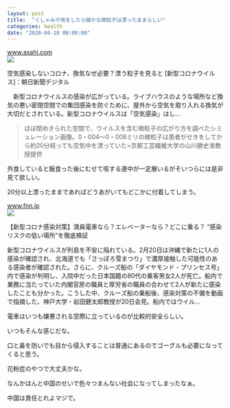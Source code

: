 ```yaml
---
layout: post
title:  "くしゃみや咳をしたら細かな微粒子は漂ったままらしい"
categories: health
date: "2020-04-18 00:00:00"
---
```



<div class="card">
  <a href="https://www.asahi.com/articles/ASN3X7D4VN3CPLBJ006.html"></a>
  <div class="card__header">
    <a href="https://www.asahi.com/articles/ASN3X7D4VN3CPLBJ006.html">www.asahi.com</a>
  </div>
  <div class="card__image">
    <img src="https://www.asahicom.jp/articles/images/c_AS20200328002896_comm.jpg">
  </div>
  <div class="card__title">
    <p>空気感染しないコロナ、換気なぜ必要？漂う粒子を見ると [新型コロナウイルス]：朝日新聞デジタル</p>
  </div>
  <div class="card__description">
    <p>　新型コロナウイルスの感染が広がっている。ライブハウスのような場所など換気の悪い密閉空間での集団感染を防ぐために、屋外から空気を取り入れる換気が大切だとされている。新型コロナウイルスは「空気感染」はし…</p>
  </div>
</div>


> ほぼ閉めきられた空間で、ウイルスを含む微粒子の広がり方を調べたシミュレーション画像。0・004～0・008ミリの微粒子は患者がせきをしてから約20分経っても空気中を漂っていた=京都工芸繊維大学の山川勝史准教授提供

外食していると飯食った後にむせて咳する連中が一定層いるがそいつらには是非見て欲しい。

20分以上漂ったままであればどうあがいてもどこかに付着してしまう。


<div class="card">
  <a href="https://www.fnn.jp/articles/-/23102"></a>
  <div class="card__header">
    <a href="https://www.fnn.jp/articles/-/23102">www.fnn.jp</a>
  </div>
  <div class="card__image">
    <img src="https://fnn.ismcdn.jp/mwimgs/c/4/600wmwm/img_c4961ac046421649727e1bed7117d36083638.jpg">
  </div>
  <div class="card__title">
    <p>【新型コロナ感染対策】満員電車なら？エレベーターなら？どこに乗る？ “感染リスクの低い場所”を徹底検証</p>
  </div>
  <div class="card__description">
    <p>新型コロナウイルスが列島を不安に陥れている。2月20日は沖縄で新たに1人の感染が確認され、北海道でも「さっぽろ雪まつり」で濃厚接触した可能性のある感染者が確認された。さらに、クルーズ船の「ダイヤモンド・プリンセス号」内で感染が判明し、入院中だった日本国籍の80代の乗客男女2人が死亡。船内で業務に当たっていた内閣官房の職員と厚労省の職員の合わせて2人が新たに感染したことも分かった。こうした中、クルーズ船の乗船後、感染対策の不備を動画で指摘した、神戸大学・岩田健太郎教授が20日会見。船内ではウイル…</p>
  </div>
</div>


電車はいつも嫌悪される窓際に立っているのが比較的安全らしい。

いつもそんな感じだな。

口と鼻を防いでも目から侵入することは普通にあるのでゴーグルも必要になってくると思う。

花粉症のやつで大丈夫かな。

なんかほんと中国のせいで色々つまんない社会になってしまったなぁ。

中国は責任とれよマジで。
